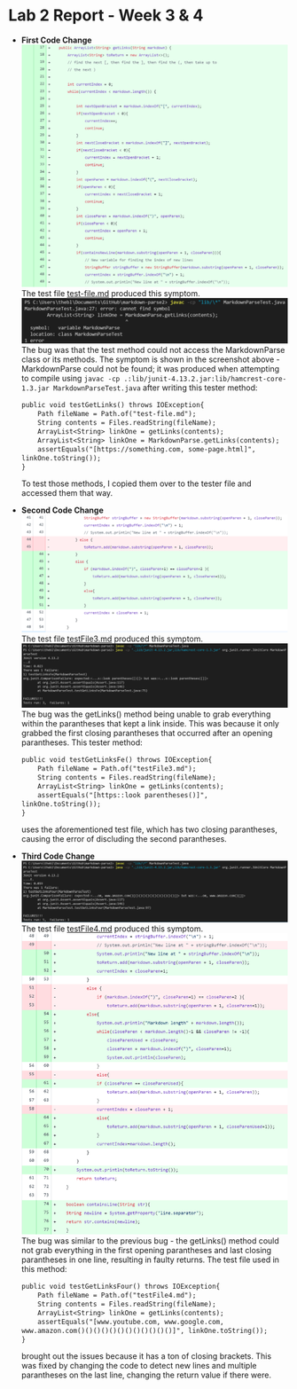 # Lab 2 Report - Week 3 & 4
* **First Code Change**
![Image](https://raw.githubusercontent.com/taniachen/cse15l-lab-reports/main/images/lab2-ss2.png)
The test file [test-file.md](https://github.com/taniachen/markdown-parse/blob/e71c46bda6f809a89e17bfdaec6f5b9bf2c1d223/test-file.md) produced this symptom.
![Image](https://raw.githubusercontent.com/taniachen/cse15l-lab-reports/main/images/lab2-ss4.png)
The bug was that the test method could not access the MarkdownParse class or its methods. The symptom is shown in the screenshot above - MarkdownParse could not be found; it was produced when attempting to compile using ```javac -cp .:lib/junit-4.13.2.jar:lib/hamcrest-core-1.3.jar MarkdownParseTest.java``` after writing this tester method:
    ```
    public void testGetLinks() throws IOException{
        Path fileName = Path.of("test-file.md");
	    String contents = Files.readString(fileName);
        ArrayList<String> linkOne = getLinks(contents);
        ArrayList<String> linkOne = MarkdownParse.getLinks(contents);
        assertEquals("[https://something.com, some-page.html]", linkOne.toString());
    }
    ```
    To test those methods, I copied them over to the tester file and accessed them that way.

* **Second Code Change**
![Image](https://raw.githubusercontent.com/taniachen/cse15l-lab-reports/main/images/lab2-ss3.png)
The test file [testFile3.md](https://github.com/taniachen/markdown-parse/blob/e71c46bda6f809a89e17bfdaec6f5b9bf2c1d223/testFile3.md) produced this symptom.
![Image](https://raw.githubusercontent.com/taniachen/cse15l-lab-reports/main/images/lab2-ss5.png)
The bug was the getLinks() method being unable to grab everything within the parantheses that kept a link inside. This was because it only grabbed the first closing parantheses that occurred after an opening parantheses. This tester method:
    ```
    public void testGetLinksFe() throws IOException{
        Path fileName = Path.of("testFile3.md");
	    String contents = Files.readString(fileName);
        ArrayList<String> linkOne = getLinks(contents);
        assertEquals("[https::look parentheses()]", linkOne.toString());
    }
    ```
    uses the aforementioned test file, which has two closing parantheses, causing the error of discluding the second parantheses.

* **Third Code Change**
![Image](https://raw.githubusercontent.com/taniachen/cse15l-lab-reports/main/images/lab2-ss6.png)
The test file [testFile4.md](https://github.com/taniachen/markdown-parse/blob/e71c46bda6f809a89e17bfdaec6f5b9bf2c1d223/testFile4.md) produced this symptom.
![Image](https://raw.githubusercontent.com/taniachen/cse15l-lab-reports/main/images/lab2-ss7.png)
The bug was similar to the previous bug - the getLinks() method could not grab everything in the first opening parantheses and last closing parantheses in one line, resulting in faulty returns. The test file used in this method:
    ```
    public void testGetLinksFour() throws IOException{
        Path fileName = Path.of("testFile4.md");
	    String contents = Files.readString(fileName);
        ArrayList<String> linkOne = getLinks(contents);
        assertEquals("[www.youtube.com, www.google.com, www.amazon.com()()()()()()()()()()()()]", linkOne.toString());
    }
    ```
    brought out the issues because it has a ton of closing brackets. This was fixed by changing the code to detect new lines and multiple parantheses on the last line, changing the return value if there were.